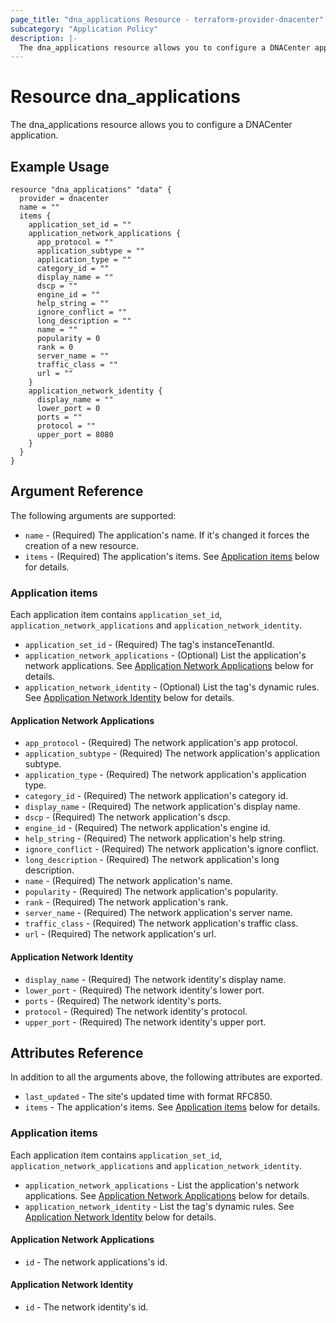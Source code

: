 ```yaml
---
page_title: "dna_applications Resource - terraform-provider-dnacenter"
subcategory: "Application Policy"
description: |-
  The dna_applications resource allows you to configure a DNACenter application.
---
```


# Resource dna_applications

The dna_applications resource allows you to configure a DNACenter application.

## Example Usage

```hcl
resource "dna_applications" "data" {
  provider = dnacenter
  name = ""
  items {
    application_set_id = ""
    application_network_applications {
      app_protocol = ""
      application_subtype = ""
      application_type = ""
      category_id = ""
      display_name = ""
      dscp = ""
      engine_id = ""
      help_string = ""
      ignore_conflict = ""
      long_description = ""
      name = ""
      popularity = 0
      rank = 0
      server_name = ""
      traffic_class = ""
      url = ""
    }
    application_network_identity {
      display_name = ""
      lower_port = 0
      ports = ""
      protocol = ""
      upper_port = 8080
    }
  }
}
```

## Argument Reference

The following arguments are supported:

- `name` - (Required) The application's name. If it's changed it forces the creation of a new resource.
- `items` - (Required) The application's items. See [Application items](#application-items) below for details.

### Application items

Each application item contains `application_set_id`, `application_network_applications` and `application_network_identity`.

- `application_set_id` - (Required) The tag's instanceTenantId.
- `application_network_applications` - (Optional) List the application's network applications. See [Application Network Applications](#application-network-applications) below for details.
- `application_network_identity` - (Optional) List the tag's dynamic rules. See [Application Network Identity](#application-network-identity) below for details.

#### Application Network Applications

- `app_protocol` - (Required) The network application's app protocol.
- `application_subtype` - (Required) The network application's application subtype.
- `application_type` - (Required) The network application's application type.
- `category_id` - (Required) The network application's category id.
- `display_name` - (Required) The network application's display name.
- `dscp` - (Required) The network application's dscp.
- `engine_id` - (Required) The network application's engine id.
- `help_string` - (Required) The network application's help string.
- `ignore_conflict` - (Required) The network application's ignore conflict.
- `long_description` - (Required) The network application's long description.
- `name` - (Required) The network application's name.
- `popularity` - (Required) The network application's popularity.
- `rank` - (Required) The network application's rank.
- `server_name` - (Required) The network application's server name.
- `traffic_class` - (Required) The network application's traffic class.
- `url` - (Required) The network application's url.

#### Application Network Identity

- `display_name` - (Required) The network identity's display name.
- `lower_port` - (Required) The network identity's lower port.
- `ports` - (Required) The network identity's ports.
- `protocol` - (Required) The network identity's protocol.
- `upper_port` - (Required) The network identity's upper port.

## Attributes Reference

In addition to all the arguments above, the following attributes are exported.

- `last_updated` - The site's updated time with format RFC850.
- `items` - The application's items. See [Application items](#application-items-1) below for details.

### Application items

Each application item contains `application_set_id`, `application_network_applications` and `application_network_identity`.

- `application_network_applications` - List the application's network applications. See [Application Network Applications](#application-network-applications-1) below for details.
- `application_network_identity` - List the tag's dynamic rules. See [Application Network Identity](#application-network-identity-1) below for details.

#### Application Network Applications

- `id` - The network applications's id.

#### Application Network Identity

- `id` - The network identity's id.
